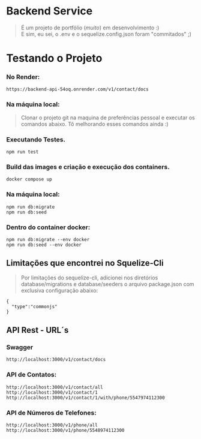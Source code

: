 # Backend Service

> É um projeto de portfólio (*muito*) em desenvolvimento :)  
> E sim, eu sei, o .env e o sequelize.config.json foram "commitados" ;)

# Testando o Projeto

### No Render:

```
https://backend-api-54oq.onrender.com/v1/contact/docs
```

### Na máquina local:
> Clonar o projeto git na maquina de preferências pessoal e executar os comandos abaixo. Tô melhorando esses comandos ainda :)

### Executando Testes.
```
npm run test
```

### Build das images e criação e execução dos containers.
```
docker compose up
```

### Na máquina local:
```
npm run db:migrate
npm run db:seed
```

### Dentro do container docker:
```
npm run db:migrate --env docker
npm run db:seed --env docker
```

## Limitações que encontrei no Squelize-Cli

> Por limitações do sequelize-cli, adicionei nos diretórios database/migrations e database/seeders o arquivo package.json com exclusiva configuração abaixo:
```
{
  "type":"commonjs"
}
```

## API Rest - URL´s

### Swagger

```
http://localhost:3000/v1/contact/docs
```

### API de Contatos:

```
http://localhost:3000/v1/contact/all
http://localhost:3000/v1/contact/1
http://localhost:3000/v1/contact/1/with/phone/5547974112300
```  

### API de Números de Telefones:

```  
http://localhost:3000/v1/phone/all  
http://localhost:3000/v1/phone/5548974112300  
```
